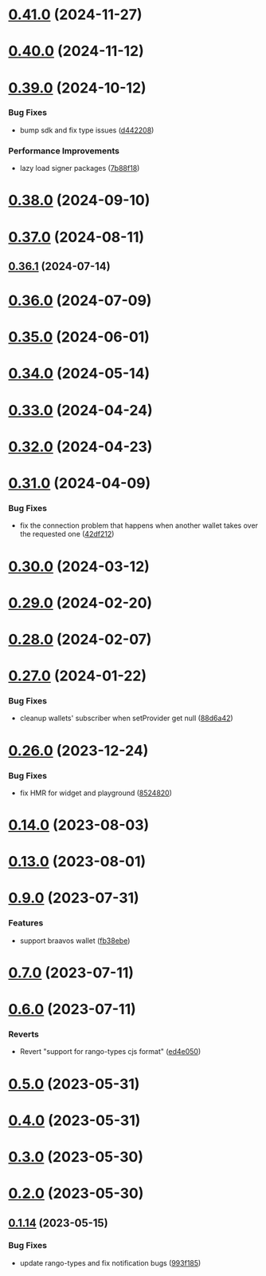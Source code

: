 # [0.41.0](https://github.com/rango-exchange/rango-client/compare/provider-argentx@0.40.0...provider-argentx@0.41.0) (2024-11-27)



# [0.40.0](https://github.com/rango-exchange/rango-client/compare/provider-argentx@0.39.0...provider-argentx@0.40.0) (2024-11-12)



# [0.39.0](https://github.com/rango-exchange/rango-client/compare/provider-argentx@0.38.0...provider-argentx@0.39.0) (2024-10-12)


### Bug Fixes

* bump sdk and fix type issues ([d442208](https://github.com/rango-exchange/rango-client/commit/d4422083bf5dd27d5f509ce1db7f9560d05428c8))


### Performance Improvements

* lazy load signer packages ([7b88f18](https://github.com/rango-exchange/rango-client/commit/7b88f1834f7b29b4b81ab6c81a07bb88e8ccf55c))



# [0.38.0](https://github.com/rango-exchange/rango-client/compare/provider-argentx@0.37.0...provider-argentx@0.38.0) (2024-09-10)



# [0.37.0](https://github.com/rango-exchange/rango-client/compare/provider-argentx@0.36.1...provider-argentx@0.37.0) (2024-08-11)



## [0.36.1](https://github.com/rango-exchange/rango-client/compare/provider-argentx@0.36.0...provider-argentx@0.36.1) (2024-07-14)



# [0.36.0](https://github.com/rango-exchange/rango-client/compare/provider-argentx@0.34.0...provider-argentx@0.36.0) (2024-07-09)



# [0.35.0](https://github.com/rango-exchange/rango-client/compare/provider-argentx@0.34.0...provider-argentx@0.35.0) (2024-06-01)



# [0.34.0](https://github.com/rango-exchange/rango-client/compare/provider-argentx@0.33.0...provider-argentx@0.34.0) (2024-05-14)



# [0.33.0](https://github.com/rango-exchange/rango-client/compare/provider-argentx@0.32.0...provider-argentx@0.33.0) (2024-04-24)



# [0.32.0](https://github.com/rango-exchange/rango-client/compare/provider-argentx@0.31.0...provider-argentx@0.32.0) (2024-04-23)



# [0.31.0](https://github.com/rango-exchange/rango-client/compare/provider-argentx@0.30.0...provider-argentx@0.31.0) (2024-04-09)


### Bug Fixes

* fix the connection problem that happens when another wallet takes over the requested one ([42df212](https://github.com/rango-exchange/rango-client/commit/42df2120aadd84c95045b0bf76844c19305fb59a))



# [0.30.0](https://github.com/rango-exchange/rango-client/compare/provider-argentx@0.29.0...provider-argentx@0.30.0) (2024-03-12)



# [0.29.0](https://github.com/rango-exchange/rango-client/compare/provider-argentx@0.28.0...provider-argentx@0.29.0) (2024-02-20)



# [0.28.0](https://github.com/rango-exchange/rango-client/compare/provider-argentx@0.27.0...provider-argentx@0.28.0) (2024-02-07)



# [0.27.0](https://github.com/rango-exchange/rango-client/compare/provider-argentx@0.26.0...provider-argentx@0.27.0) (2024-01-22)


### Bug Fixes

* cleanup wallets' subscriber when setProvider get null ([88d6a42](https://github.com/rango-exchange/rango-client/commit/88d6a423c49b34b3d9ff567e22df36c3b009bb76))



# [0.26.0](https://github.com/rango-exchange/rango-client/compare/provider-argentx@0.24.0...provider-argentx@0.26.0) (2023-12-24)


### Bug Fixes

* fix HMR for widget and playground ([8524820](https://github.com/rango-exchange/rango-client/commit/8524820f10cf0b8921f3db0c4f620ff98daa4103))



# [0.14.0](https://github.com/rango-exchange/rango-client/compare/provider-argentx@0.13.0...provider-argentx@0.14.0) (2023-08-03)



# [0.13.0](https://github.com/rango-exchange/rango-client/compare/provider-argentx@0.12.0...provider-argentx@0.13.0) (2023-08-01)



# [0.9.0](https://github.com/rango-exchange/rango-client/compare/provider-argentx@0.8.0...provider-argentx@0.9.0) (2023-07-31)


### Features

* support braavos wallet ([fb38ebe](https://github.com/rango-exchange/rango-client/commit/fb38ebef00a33b92cabf506c88ef83d8c77cce84))



# [0.7.0](https://github.com/rango-exchange/rango-client/compare/provider-argentx@0.6.0...provider-argentx@0.7.0) (2023-07-11)



# [0.6.0](https://github.com/rango-exchange/rango-client/compare/provider-argentx@0.5.0...provider-argentx@0.6.0) (2023-07-11)


### Reverts

* Revert "support for rango-types cjs format" ([ed4e050](https://github.com/rango-exchange/rango-client/commit/ed4e050bfc0dcde7aeffa6b0d73b02080a5721eb))



# [0.5.0](https://github.com/rango-exchange/rango-client/compare/provider-argentx@0.4.0...provider-argentx@0.5.0) (2023-05-31)



# [0.4.0](https://github.com/rango-exchange/rango-client/compare/provider-argentx@0.3.0...provider-argentx@0.4.0) (2023-05-31)



# [0.3.0](https://github.com/rango-exchange/rango-client/compare/provider-argentx@0.2.0...provider-argentx@0.3.0) (2023-05-30)



# [0.2.0](https://github.com/rango-exchange/rango-client/compare/provider-argentx@0.1.15...provider-argentx@0.2.0) (2023-05-30)



## [0.1.14](https://github.com/rango-exchange/rango-client/compare/provider-argentx@0.1.13...provider-argentx@0.1.14) (2023-05-15)


### Bug Fixes

* update rango-types and fix notification bugs ([993f185](https://github.com/rango-exchange/rango-client/commit/993f185e0b8c5e5e15a2c65ba2d85d1f9c8daa90))



